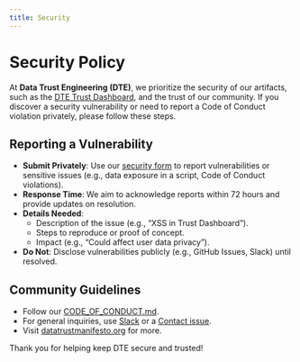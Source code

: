 ```yaml
---
title: Security
---
```


# Security Policy

At **Data Trust Engineering (DTE)**, we prioritize the security of our artifacts, such as the [DTE Trust Dashboard](/tools/data-trust-dashboard/DTE_Trust_Dashboard.html), and the trust of our community. If you discover a security vulnerability or need to report a Code of Conduct violation privately, please follow these steps.

## Reporting a Vulnerability
- **Submit Privately**: Use our [security form](https://forms.gle/3fvhL9cqNiqe8VbV6) to report vulnerabilities or sensitive issues (e.g., data exposure in a script, Code of Conduct violations).
- **Response Time**: We aim to acknowledge reports within 72 hours and provide updates on resolution.
- **Details Needed**:
  - Description of the issue (e.g., “XSS in Trust Dashboard”).
  - Steps to reproduce or proof of concept.
  - Impact (e.g., “Could affect user data privacy”).
- **Do Not**: Disclose vulnerabilities publicly (e.g., GitHub Issues, Slack) until resolved.

## Community Guidelines
- Follow our [CODE_OF_CONDUCT.md](/community/CODE_OF_CONDUCT.md).
- For general inquiries, use [Slack](https://join.slack.com/t/datatrustengineering/shared_invite/zt-3br05le6v-pxGSBeJGLpVgOsNM9ejGuw) or a [Contact issue](https://github.com/askbrianfx/DataTrustEngineering/issues/new?template=contact.yml).
- Visit [datatrustmanifesto.org](https://datatrustmanifesto.org) for more.

Thank you for helping keep DTE secure and trusted!